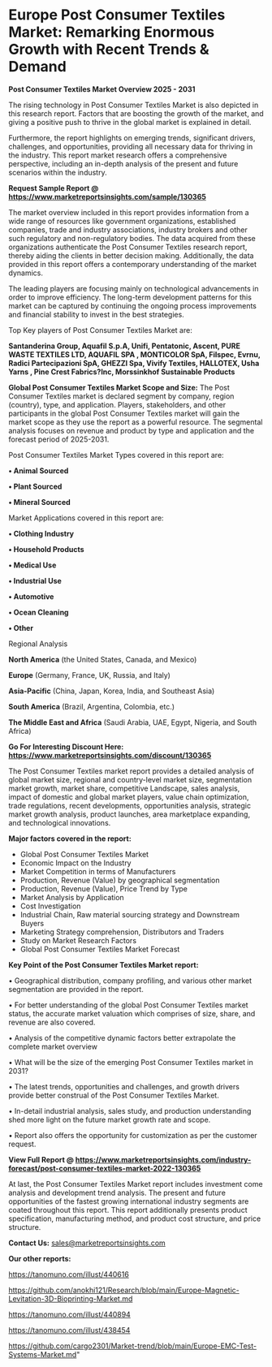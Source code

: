# Europe Post Consumer Textiles Market: Remarking Enormous Growth with Recent Trends & Demand

<Strong> Post Consumer Textiles Market Overview 2025 - 2031</strong>

The rising technology in Post Consumer Textiles Market is also depicted in this research report. Factors that are boosting the growth of the market, and giving a positive push to thrive in the global market is explained in detail.

Furthermore, the report highlights on emerging trends, significant drivers, challenges, and opportunities, providing all necessary data for thriving in the industry. This report market research offers a comprehensive perspective, including an in-depth analysis of the present and future scenarios within the industry.

<strong>Request Sample Report @ <a href=https://www.marketreportsinsights.com/sample/130365>https://www.marketreportsinsights.com/sample/130365</a></strong>

The market overview included in this report provides information from a wide range of resources like government organizations, established companies, trade and industry associations, industry brokers and other such regulatory and non-regulatory bodies. The data acquired from these organizations authenticate the Post Consumer Textiles research report, thereby aiding the clients in better decision making. Additionally, the data provided in this report offers a contemporary understanding of the market dynamics.

The leading players are focusing mainly on technological advancements in order to improve efficiency. The long-term development patterns for this market can be captured by continuing the ongoing process improvements and financial stability to invest in the best strategies.

Top Key players of Post Consumer Textiles Market are:

<strong>Santanderina Group, Aquafil S.p.A, Unifi, Pentatonic, Ascent, PURE WASTE TEXTILES LTD, AQUAFIL SPA , MONTICOLOR SpA, Filspec, Evrnu, Radici Partecipazioni SpA, GHEZZI Spa, Vivify Textiles, HALLOTEX, Usha Yarns , Pine Crest Fabrics?Inc, Morssinkhof Sustainable Products</strong>

<strong><b>Global Post Consumer Textiles Market Scope and Size:</b></strong>
The Post Consumer Textiles market is declared segment by company, region (country), type, and application. Players, stakeholders, and other participants in the global Post Consumer Textiles market will gain the market scope as they use the report as a powerful resource. The segmental analysis focuses on revenue and product by type and application and the forecast period of 2025-2031.

Post Consumer Textiles Market Types covered in this report are:

<strong>• Animal Sourced

• Plant Sourced

• Mineral Sourced</strong>

Market Applications covered in this report are:

<strong>• Clothing Industry

• Household Products

• Medical Use

• Industrial Use

• Automotive

• Ocean Cleaning

• Other</strong> 

Regional Analysis

<strong>North America</strong> (the United States, Canada, and Mexico)

<strong>Europe</strong> (Germany, France, UK, Russia, and Italy)

<strong>Asia-Pacific</strong> (China, Japan, Korea, India, and Southeast Asia)

<strong>South America</strong> (Brazil, Argentina, Colombia, etc.)

<strong>The Middle East and Africa</strong> (Saudi Arabia, UAE, Egypt, Nigeria, and South Africa)

<strong>Go For Interesting Discount Here: <a href=https://www.marketreportsinsights.com/discount/130365>https://www.marketreportsinsights.com/discount/130365</a></strong>

The Post Consumer Textiles market report provides a detailed analysis of global market size, regional and country-level market size, segmentation market growth, market share, competitive Landscape, sales analysis, impact of domestic and global market players, value chain optimization, trade regulations, recent developments, opportunities analysis, strategic market growth analysis, product launches, area marketplace expanding, and technological innovations.

<strong><b>Major factors covered in the report:</b></strong>
<ul>
  <li>Global Post Consumer Textiles Market </li>
  <li>Economic Impact on the Industry</li>
  <li>Market Competition in terms of Manufacturers</li>
  <li>Production, Revenue (Value) by geographical segmentation</li>
  <li>Production, Revenue (Value), Price Trend by Type</li>
  <li>Market Analysis by Application</li>
  <li>Cost Investigation</li>
  <li>Industrial Chain, Raw material sourcing strategy and Downstream Buyers</li>
  <li>Marketing Strategy comprehension, Distributors and Traders</li>
  <li>Study on Market Research Factors</li>
  <li>Global Post Consumer Textiles Market Forecast</li>
</ul>

<strong><b>Key Point of the Post Consumer Textiles Market report:</b></strong>

• Geographical distribution, company profiling, and various other market segmentation are provided in the report.

• For better understanding of the global Post Consumer Textiles market status, the accurate market valuation which comprises of size, share, and revenue are also covered.

• Analysis of the competitive dynamic factors better extrapolate the complete market overview

• What will be the size of the emerging Post Consumer Textiles market in 2031?

• The latest trends, opportunities and challenges, and growth drivers provide better construal of the Post Consumer Textiles Market.

• In-detail industrial analysis, sales study, and production understanding shed more light on the future market growth rate and scope.

• Report also offers the opportunity for customization as per the customer request.

<strong><b>View Full Report @ <a href=https://www.marketreportsinsights.com/industry-forecast/post-consumer-textiles-market-2022-130365>https://www.marketreportsinsights.com/industry-forecast/post-consumer-textiles-market-2022-130365</a></b></strong>


At last, the Post Consumer Textiles Market report includes investment come analysis and development trend analysis. The present and future opportunities of the fastest growing international industry segments are coated throughout this report. This report additionally presents product specification, manufacturing method, and product cost structure, and price structure.

<strong>Contact Us:</strong>
sales@marketreportsinsights.com

<strong>Our other reports:</strong>

<a href=https://tanomuno.com/illust/440616>https://tanomuno.com/illust/440616</a>

<a href=https://github.com/anokhi121/Research/blob/main/Europe-Magnetic-Levitation-3D-Bioprinting-Market.md>https://github.com/anokhi121/Research/blob/main/Europe-Magnetic-Levitation-3D-Bioprinting-Market.md</a>

<a href=https://tanomuno.com/illust/440894>https://tanomuno.com/illust/440894</a>

<a href=https://tanomuno.com/illust/438454>https://tanomuno.com/illust/438454</a>

<a href=https://github.com/cargo2301/Market-trend/blob/main/Europe-EMC-Test-Systems-Market.md>https://github.com/cargo2301/Market-trend/blob/main/Europe-EMC-Test-Systems-Market.md</a>"
